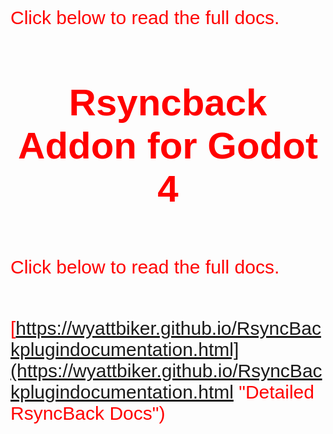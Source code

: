 
<span style="font-family:Helvetica; font-size: 30px;color:red">
Click below to read the full docs.  
<center>

# Rsyncback Addon for Godot 4

</center>

&nbsp;  
Click below to read the full docs.  
<br/>

[https://wyattbiker.github.io/RsyncBackplugindocumentation.html](https://wyattbiker.github.io/RsyncBackplugindocumentation.html "Detailed RsyncBack Docs")

</span>
